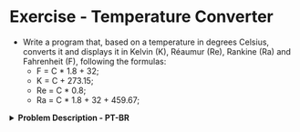 # Exercise - Temperature Converter
- Write a program that, based on a temperature in degrees Celsius, converts it and displays it in Kelvin (K), Réaumur (Re), Rankine (Ra) and Fahrenheit (F), following the formulas:
  - F = C * 1.8 + 32;
  - K = C + 273.15;
  - Re = C * 0.8;
  - Ra = C * 1.8 + 32 + 459.67;

<details >
  <summary><b>Problem Description - PT-BR</b></summary>

- Escreva um programa que, com base em uma temperatura em graus celsius, a converta e exiba em Kelvin (K), Réaumur (Re), Rankine (Ra) e Fahrenheit (F), seguindo as fórmulas:
  - F = C * 1.8 + 32;
  - K = C + 273.15;
  - Re = C * 0.8;
  - Ra = C * 1.8 + 32 + 459.67;

</details>
